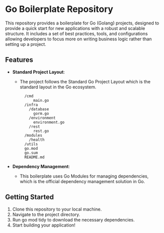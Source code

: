 # Go Boilerplate Repository

This repository provides a boilerplate for Go (Golang) projects, designed to provide a quick start for new applications with a robust and scalable structure. It includes a set of best practices, tools, and configurations allowing developers to focus more on writing business logic rather than setting up a project.

## Features

- **Standard Project Layout**:

  - The project follows the Standard Go Project Layout which is the standard layout in the Go ecosystem.

      ```/myapp
        /cmd
            main.go
        /infra
          /database
            gorm.go
          /environment
            environment.go
          /rest
            rest.go
        /modules
          /health
        /utils
        go.mod
        go.sum
        README.md
      ```

- **Dependency Management**:

  - This boilerplate uses Go Modules for managing dependencies, which is the official dependency management solution in Go.

## Getting Started

1. Clone this repository to your local machine.
2. Navigate to the project directory.
3. Run go mod tidy to download the necessary dependencies.
4. Start building your application!
